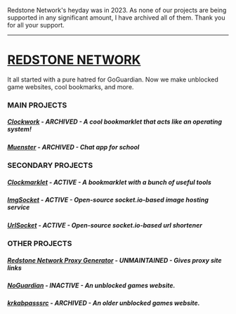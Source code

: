Redstone Network's heyday was in 2023. As none of our projects are being supported in any significant amount, I have archived all of them. Thank you for all your support.

<hr>

# [REDSTONE NETWORK](https://redstonenetwork.rit.cl/)
It all started with a pure hatred for GoGuardian. Now we make unblocked game websites, cool bookmarks, and more.

### MAIN PROJECTS

##### [Clockwork](https://github.com/red-stone-network/clockwork) - ARCHIVED - A cool bookmarklet that acts like an operating system!
##### [Muenster](https://muensterchat.glitch.me/) - ARCHIVED - Chat app for school

### SECONDARY PROJECTS
##### [Clockmarklet](https://github.com/red-stone-network/Clockmarklet) - ACTIVE - A bookmarklet with a bunch of useful tools
##### [ImgSocket](https://imgsocket.glitch.me/) - ACTIVE - Open-source socket.io-based image hosting service
##### [UrlSocket](https://urlsocket.glitch.me/) - ACTIVE - Open-source socket.io-based url shortener

### OTHER PROJECTS

##### [Redstone Network Proxy Generator](https://redstone-nw.netlify.app/proxy/index.html) - UNMAINTAINED - Gives proxy site links
##### [NoGuardian](https://github.com/red-stone-network/noguardian001.github.io) - INACTIVE - An unblocked games website.
##### [krkabpasssrc](https://github.com/red-stone-network/krkabpasssrc) - ARCHIVED - An older unblocked games website.
